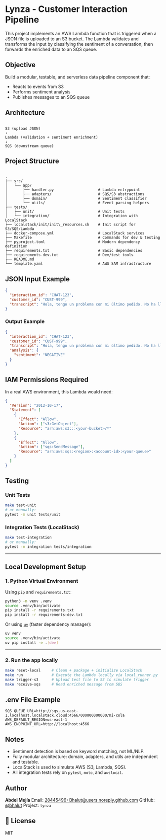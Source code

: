 # Lynza - Customer Interaction Pipeline

This project implements an AWS Lambda function that is triggered when a JSON file is uploaded to an S3 bucket. The Lambda validates and transforms the input by classifying the sentiment of a conversation, then forwards the enriched data to an SQS queue.


## Objective

Build a modular, testable, and serverless data pipeline component that:
- Reacts to events from S3
- Performs sentiment analysis
- Publishes messages to an SQS queue


## Architecture

```

S3 (upload JSON)
↓
Lambda (validation + sentiment enrichment)
↓
SQS (downstream queue)

```


## Project Structure

```

.
├── src/
│   └── app/
│       ├── handler.py                    # Lambda entrypoint
│       ├── adapters/                     # SQS/S3 abstractions
│       ├── domain/                       # Sentiment classifier
│       └── utils/                        # Event parsing helpers
├── tests/
│   ├── unit/                             # Unit tests
│   └── integration/                      # Integration with LocalStack
├── localstack/init/init\_resources.sh    # Init script for S3/SQS/Lambda
├── docker-compose.yml                    # LocalStack services
├── Makefile                              # Commands for dev & testing
├── pyproject.toml                        # Modern dependency definition
├── requirements.txt                      # Basic dependencies
├── requirements-dev.txt                  # Dev/test tools
├── README.md
└── template.yaml                         # AWS SAM infrastructure

```


## JSON Input Example

```json
{
  "interaction_id": "CHAT-123",
  "customer_id": "CUST-999",
  "transcript": "Hola, tengo un problema con mi último pedido. No ha llegado y ya pasó la fecha de entrega, necesito ayuda."
}

```

### Output Example

```json
{
  "interaction_id": "CHAT-123",
  "customer_id": "CUST-999",
  "transcript": "Hola, tengo un problema con mi último pedido. No ha llegado y ya pasó la fecha de entrega, necesito ayuda.",
  "analysis": {
    "sentiment": "NEGATIVE"
  }
}
```


## IAM Permissions Required

In a real AWS environment, this Lambda would need:

```json
{
  "Version": "2012-10-17",
  "Statement": [
    {
      "Effect": "Allow",
      "Action": ["s3:GetObject"],
      "Resource": "arn:aws:s3:::<your-bucket>/*"
    },
    {
      "Effect": "Allow",
      "Action": ["sqs:SendMessage"],
      "Resource": "arn:aws:sqs:<region>:<account-id>:<your-queue>"
    }
  ]
}
```


## Testing

### Unit Tests

```bash
make test-unit
# or manually:
pytest -m unit tests/unit
```

### Integration Tests (LocalStack)

```bash
make test-integration
# or manually:
pytest -m integration tests/integration
```

---

## Local Development Setup

### 1. Python Virtual Environment

Using `pip` and `requirements.txt`:

```bash
python3 -m venv .venv
source .venv/bin/activate
pip install -r requirements.txt
pip install -r requirements-dev.txt
```

Or using [`uv`](https://github.com/astral-sh/uv) (faster dependency manager):

```bash
uv venv
source .venv/bin/activate
uv pip install -e .[dev]
```

---

### 2. Run the app locally

```bash
make reset-local     # Clean + package + initialize LocalStack
make run             # Execute the Lambda locally via local_runner.py
make trigger-s3      # Upload test file to S3 to simulate trigger
make receive-sqs     # Read enriched message from SQS
```


## .env File Example

```env
SQS_QUEUE_URL=http://sqs.us-east-1.localhost.localstack.cloud:4566/000000000000/mi-cola
AWS_DEFAULT_REGION=us-east-1
AWS_ENDPOINT_URL=http://localhost:4566
```


## Notes

* Sentiment detection is based on keyword matching, not ML/NLP.
* Fully modular architecture: domain, adapters, and utils are independent and testable.
* LocalStack is used to simulate AWS (S3, Lambda, SQS).
* All integration tests rely on `pytest`, `moto`, and `awslocal`.


## Author

**Abdel Mejía**
Email: [28445496+Bhalut@users.noreply.github.com](mailto:28445496+Bhalut@users.noreply.github.com)
GitHub: [@bhalut](https://github.com/bhalut)
Project: `lynza`


## 📜 License

MIT
